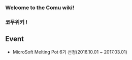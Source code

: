 ### Welcome to the Comu wiki!
### 코무위키 !

## Event
- MicroSoft Melting Pot 6기 선정(2016.10.01 ~ 2017.03.01)


